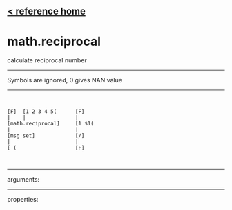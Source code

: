 [< reference home](index.html)
---

# math.reciprocal


calculate reciprocal number

---

Symbols are ignored, 0 gives NAN value
<br>


---


```


[F]  [1 2 3 4 5(      [F]
|    |                |
[math.reciprocal]     [1 $1(
|                     |
[msg set]             [/]
|                     |
[ (                   [F]

            
```

---
arguments:


---
properties:


